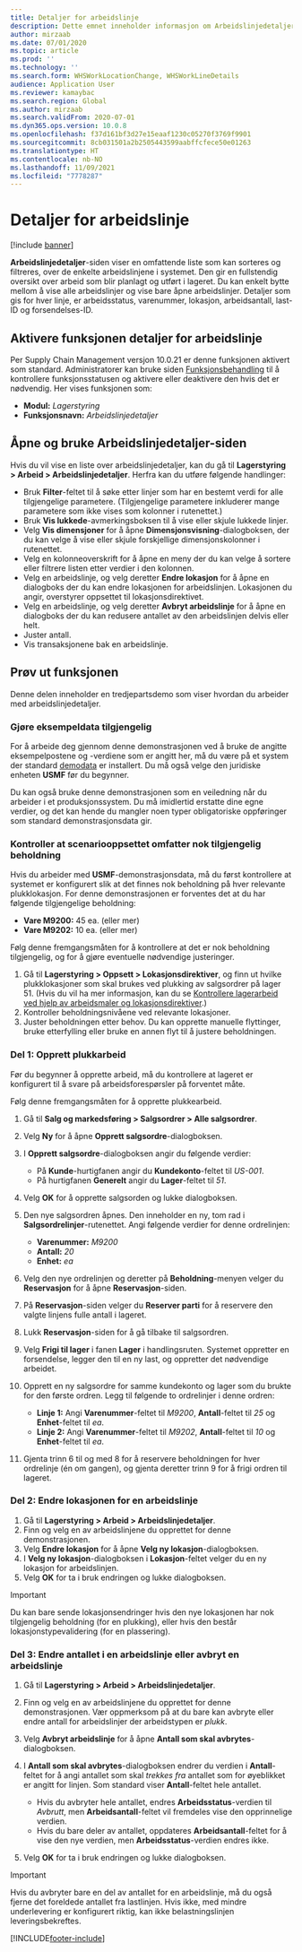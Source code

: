 ```yaml
---
title: Detaljer for arbeidslinje
description: Dette emnet inneholder informasjon om Arbeidslinjedetaljer-siden, som viser en omfattende liste som kan sorteres og filtreres, over de enkelte arbeidslinjene i systemet.
author: mirzaab
ms.date: 07/01/2020
ms.topic: article
ms.prod: ''
ms.technology: ''
ms.search.form: WHSWorkLocationChange, WHSWorkLineDetails
audience: Application User
ms.reviewer: kamaybac
ms.search.region: Global
ms.author: mirzaab
ms.search.validFrom: 2020-07-01
ms.dyn365.ops.version: 10.0.8
ms.openlocfilehash: f37d161bf3d27e15eaaf1230c05270f3769f9901
ms.sourcegitcommit: 8cb031501a2b2505443599aabffcfece50e01263
ms.translationtype: HT
ms.contentlocale: nb-NO
ms.lasthandoff: 11/09/2021
ms.locfileid: "7778287"
---
```

# <a name="work-line-details"></a>Detaljer for arbeidslinje

[!include [banner](../includes/banner.md)]

**Arbeidslinjedetaljer**-siden viser en omfattende liste som kan sorteres og filtreres, over de enkelte arbeidslinjene i systemet. Den gir en fullstendig oversikt over arbeid som blir planlagt og utført i lageret. Du kan enkelt bytte mellom å vise alle arbeidslinjer og vise bare åpne arbeidslinjer. Detaljer som gis for hver linje, er arbeidsstatus, varenummer, lokasjon, arbeidsantall, last-ID og forsendelses-ID.

## <a name="turn-on-the-work-line-details-feature"></a>Aktivere funksjonen detaljer for arbeidslinje

Per Supply Chain Management versjon 10.0.21 er denne funksjonen aktivert som standard. Administratorer kan bruke siden [Funksjonsbehandling](../../fin-ops-core/fin-ops/get-started/feature-management/feature-management-overview.md) til å kontrollere funksjonsstatusen og aktivere eller deaktivere den hvis det er nødvendig. Her vises funksjonen som:

- **Modul:** *Lagerstyring*
- **Funksjonsnavn:** *Arbeidslinjedetaljer*

## <a name="open-and-use-the-work-line-details-page"></a>Åpne og bruke Arbeidslinjedetaljer-siden

Hvis du vil vise en liste over arbeidslinjedetaljer, kan du gå til **Lagerstyring \> Arbeid \> Arbeidslinjedetaljer**. Herfra kan du utføre følgende handlinger:

- Bruk **Filter**-feltet til å søke etter linjer som har en bestemt verdi for alle tilgjengelige parametere. (Tilgjengelige parametere inkluderer mange parametere som ikke vises som kolonner i rutenettet.)
- Bruk **Vis lukkede**-avmerkingsboksen til å vise eller skjule lukkede linjer.
- Velg **Vis dimensjoner** for å åpne **Dimensjonsvisning**-dialogboksen, der du kan velge å vise eller skjule forskjellige dimensjonskolonner i rutenettet.
- Velg en kolonneoverskrift for å åpne en meny der du kan velge å sortere eller filtrere listen etter verdier i den kolonnen.
- Velg en arbeidslinje, og velg deretter **Endre lokasjon** for å åpne en dialogboks der du kan endre lokasjonen for arbeidslinjen. Lokasjonen du angir, overstyrer oppsettet til lokasjonsdirektivet.
- Velg en arbeidslinje, og velg deretter **Avbryt arbeidslinje** for å åpne en dialogboks der du kan redusere antallet av den arbeidslinjen delvis eller helt.
- Juster antall.
- Vis transaksjonene bak en arbeidslinje.

## <a name="try-out-the-feature"></a>Prøv ut funksjonen

Denne delen inneholder en tredjepartsdemo som viser hvordan du arbeider med arbeidslinjedetaljer.

### <a name="make-sample-data-available"></a>Gjøre eksempeldata tilgjengelig

For å arbeide deg gjennom denne demonstrasjonen ved å bruke de angitte eksempelpostene og -verdiene som er angitt her, må du være på et system der standard [demodata](../../fin-ops-core/dev-itpro/deployment/deploy-demo-environment.md) er installert. Du må også velge den juridiske enheten **USMF** før du begynner.

Du kan også bruke denne demonstrasjonen som en veiledning når du arbeider i et produksjonssystem. Du må imidlertid erstatte dine egne verdier, og det kan hende du mangler noen typer obligatoriske oppføringer som standard demonstrasjonsdata gir.

### <a name="verify-that-the-scenario-setup-includes-enough-available-inventory"></a>Kontroller at scenariooppsettet omfatter nok tilgjengelig beholdning

Hvis du arbeider med **USMF**-demonstrasjonsdata, må du først kontrollere at systemet er konfigurert slik at det finnes nok beholdning på hver relevante plukklokasjon. For denne demonstrasjonen er forventes det at du har følgende tilgjengelige beholdning:

- **Vare M9200:** 45 ea. (eller mer)
- **Vare M9202:** 10 ea. (eller mer)

Følg denne fremgangsmåten for å kontrollere at det er nok beholdning tilgjengelig, og for å gjøre eventuelle nødvendige justeringer.

1. Gå til **Lagerstyring \> Oppsett \> Lokasjonsdirektiver**, og finn ut hvilke plukklokasjoner som skal brukes ved plukking av salgsordrer på lager 51. (Hvis du vil ha mer informasjon, kan du se [Kontrollere lagerarbeid ved hjelp av arbeidsmaler og lokasjonsdirektiver](control-warehouse-location-directives.md).)
1. Kontroller beholdningsnivåene ved relevante lokasjoner.
1. Juster beholdningen etter behov. Du kan opprette manuelle flyttinger, bruke etterfylling eller bruke en annen flyt til å justere beholdningen.

### <a name="part-1-create-picking-work"></a>Del 1: Opprett plukkarbeid

Før du begynner å opprette arbeid, må du kontrollere at lageret er konfigurert til å svare på arbeidsforespørsler på forventet måte.

Følg denne fremgangsmåten for å opprette plukkearbeid.

1. Gå til **Salg og markedsføring \> Salgsordrer \> Alle salgsordrer**.
1. Velg **Ny** for å åpne **Opprett salgsordre**-dialogboksen.
1. I **Opprett salgsordre**-dialogboksen angir du følgende verdier:

    - På **Kunde**-hurtigfanen angir du **Kundekonto**-feltet til _US-001_.
    - På hurtigfanen **Generelt** angir du **Lager**-feltet til _51_.

1. Velg **OK** for å opprette salgsorden og lukke dialogboksen.
1. Den nye salgsordren åpnes. Den inneholder en ny, tom rad i **Salgsordrelinjer**-rutenettet. Angi følgende verdier for denne ordrelinjen:

    - **Varenummer:** _M9200_
    - **Antall:** _20_
    - **Enhet:** _ea_

1. Velg den nye ordrelinjen og deretter på **Beholdning**-menyen velger du **Reservasjon** for å åpne **Reservasjon**-siden.
1. På **Reservasjon**-siden velger du **Reserver parti** for å reservere den valgte linjens fulle antall i lageret.
1. Lukk **Reservasjon**-siden for å gå tilbake til salgsordren.
1. Velg **Frigi til lager** i fanen **Lager** i handlingsruten. Systemet oppretter en forsendelse, legger den til en ny last, og oppretter det nødvendige arbeidet.
1. Opprett en ny salgsordre for samme kundekonto og lager som du brukte for den første ordren. Legg til følgende to ordrelinjer i denne ordren:

    - **Linje 1:** Angi **Varenummer**-feltet til _M9200_, **Antall**-feltet til _25_ og **Enhet**-feltet til _ea_.
    - **Linje 2:** Angi **Varenummer**-feltet til _M9202_, **Antall**-feltet til _10_ og **Enhet**-feltet til _ea_.

1. Gjenta trinn 6 til og med 8 for å reservere beholdningen for hver ordrelinje (én om gangen), og gjenta deretter trinn 9 for å frigi ordren til lageret.

### <a name="part-2-change-the-location-for-a-work-line"></a>Del 2: Endre lokasjonen for en arbeidslinje

1. Gå til **Lagerstyring \> Arbeid \> Arbeidslinjedetaljer**.
1. Finn og velg en av arbeidslinjene du opprettet for denne demonstrasjonen.
1. Velg **Endre lokasjon** for å åpne **Velg ny lokasjon**-dialogboksen.
1. I **Velg ny lokasjon**-dialogboksen i **Lokasjon**-feltet velger du en ny lokasjon for arbeidslinjen.
1. Velg **OK** for ta i bruk endringen og lukke dialogboksen.

> [!IMPORTANT]
> Du kan bare sende lokasjonsendringer hvis den nye lokasjonen har nok tilgjengelig beholdning (for en plukking), eller hvis den består lokasjonstypevalidering (for en plassering).

### <a name="part-3-change-the-quantity-of-a-work-line-or-cancel-a-work-line"></a>Del 3: Endre antallet i en arbeidslinje eller avbryt en arbeidslinje

1. Gå til **Lagerstyring \> Arbeid \> Arbeidslinjedetaljer**.
1. Finn og velg en av arbeidslinjene du opprettet for denne demonstrasjonen. Vær oppmerksom på at du bare kan avbryte eller endre antall for arbeidslinjer der arbeidstypen er _plukk_.
1. Velg **Avbryt arbeidslinje** for å åpne **Antall som skal avbrytes**-dialogboksen.
1. I **Antall som skal avbrytes**-dialogboksen endrer du verdien i **Antall**-feltet for å angi antallet som skal *trekkes fra* antallet som for øyeblikket er angitt for linjen. Som standard viser **Antall**-feltet hele antallet.

    - Hvis du avbryter hele antallet, endres **Arbeidsstatus**-verdien til _Avbrutt_, men **Arbeidsantall**-feltet vil fremdeles vise den opprinnelige verdien.
    - Hvis du bare deler av antallet, oppdateres **Arbeidsantall**-feltet for å vise den nye verdien, men **Arbeidsstatus**-verdien endres ikke.

1. Velg **OK** for ta i bruk endringen og lukke dialogboksen.

> [!IMPORTANT]
> Hvis du avbryter bare en del av antallet for en arbeidslinje, må du også fjerne det foreldede antallet fra lastlinjen. Hvis ikke, med mindre underlevering er konfigurert riktig, kan ikke belastningslinjen leveringsbekreftes.


[!INCLUDE[footer-include](../../includes/footer-banner.md)]